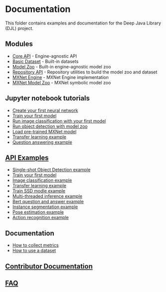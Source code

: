 # Documentation

This folder contains examples and documentation for the Deep Java Library (DJL) project.

## Modules

- [Core API](../api/README.md) - Engine-agnostic API
- [Basic Dataset](../basicdataset/README.md) - Built-in datasets
- [Model Zoo](../model-zoo/README.md) - Built-in engine-agnostic model zoo
- [Repository API](../repository/README.md) - Repository utilities to build the model zoo and dataset
- [MXNet Engine](../mxnet/mxnet-engine/README.md) - MXNet Engine implementation
- [MXNet Model Zoo](../mxnet/mxnet-model-zoo/README.md) - MXNet symbolic model zoo

## Jupyter notebook tutorials

- [Create your first neural network](../jupyter/create_your_first_network.ipynb)
- [Train your first model](../jupyter/train_your_first_model.ipynb)
- [Run image classification with your first model](../jupyter/image_classification_with_your_model.ipynb)
- [Run object detection with model zoo](../jupyter/object_detection_with_model_zoo.ipynb)
- [Load pre-trained MXNet model](../jupyter/load_mxnet_model.ipynb)
- [Transfer learning example](../jupyter/transfer_learning_on_cifar10.ipynb)
- [Question answering example](../jupyter/BERTQA.ipynb)

## [API Examples](../examples/README.md)

- [Single-shot Object Detection example](../examples/docs/object_detection.md)
- [Train your first model](../examples/docs/train_mnist_mlp.md)
- [Image classification example](../examples/docs/image_classification.md)
- [Transfer learning example](../examples/docs/train_cifar10_resnet.md)
- [Train SSD modle example](../examples/docs/train_pikachu_ssd.md)
- [Multi-threaded inference example](../examples/docs/multithread_inference.md)
- [Bert question and answer example](../examples/docs/BERT_question_and_answer.md)
- [Instance segmentation example](../examples/docs/instance_segmentation.md)
- [Pose estimation example](../examples/docs/pose_estimation.md)
- [Action recognition example](../examples/docs/action_recognition.md)

## Documentation

- [How to collect metrics](development/how_to_collect_metrics.md)
- [How to use a dataset](development/how_to_use_dataset.md)

## [Contributor Documentation](development/README.md)

## [FAQ](faq.md)

